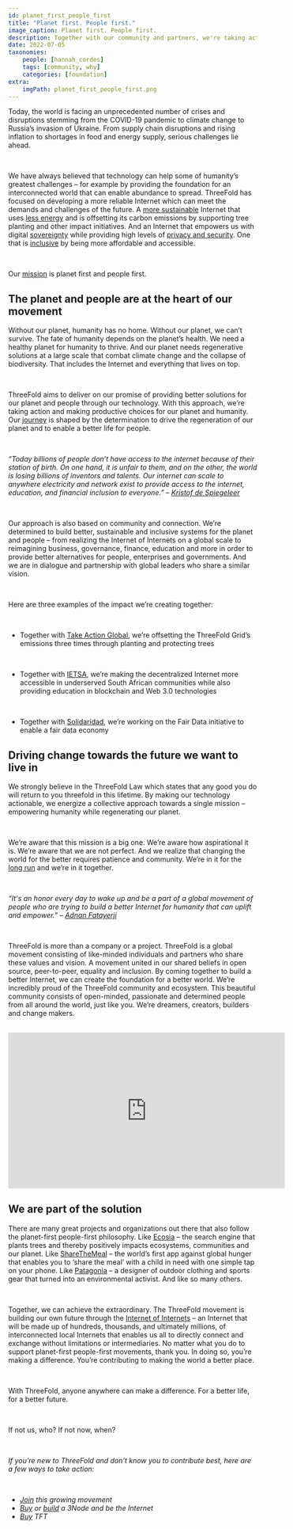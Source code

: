 ```yaml
---
id: planet_first_people_first
title: "Planet first. People first."
image_caption: Planet first. People first.
description: Together with our community and partners, we're taking action and making productive choices for our planet and humanity.
date: 2022-07-05
taxonomies:
    people: [hannah_cordes]
    tags: [community, why]
    categories: [foundation]
extra:
    imgPath: planet_first_people_first.png
---
```


Today, the world is facing an unprecedented number of crises and disruptions stemming from the COVID-19 pandemic to climate change to Russia’s invasion of Ukraine. From supply chain disruptions and rising inflation to shortages in food and energy supply, serious challenges lie ahead.

<br/>

We have always believed that technology can help some of humanity’s greatest challenges – for example by providing the foundation for an interconnected world that can enable abundance to spread. ThreeFold has focused on developing a more reliable Internet which can meet the demands and challenges of the future. A [more sustainable](https://threefold.io/blog/post/planting_the_seeds/) Internet that uses [less energy](https://threefold.io/blog/post/for_our_planet/) and is offsetting its carbon emissions by supporting tree planting and other impact initiatives. And an Internet that empowers us with digital [sovereignty](https://threefold.io/blog/post/threefold_data_sovereignty/) while providing high levels of [privacy and security](https://forum.threefold.io/t/critical-security-updates-for-apple-and-google-underline-need-for-secure-it-ecosystem/1271?u=hannahcordes). One that is [inclusive](https://threefold.io/blog/post/more_inclusive_internet/) by being more affordable and accessible.

<br/>

Our [mission](http://mission.threefold.me/) is planet first and people first. 

## The planet and people are at the heart of our movement

Without our planet, humanity has no home. Without our planet, we can’t survive. The fate of humanity depends on the planet’s health. We need a healthy planet for humanity to thrive. And our planet needs regenerative solutions at a large scale that combat climate change and the collapse of biodiversity. That includes the Internet and everything that lives on top.

<br/>

ThreeFold aims to deliver on our promise of providing better solutions for our planet and people through our technology. With this approach, we’re taking action and making productive choices for our planet and humanity. Our [journey](https://threefold.io/blog/post/four_phases_of_threefold/) is shaped by the determination to drive the regeneration of our planet and to enable a better life for people.

<br/>

*“Today billions of people don’t have access to the internet because of their station of birth. On one hand, it is unfair to them, and on the other, the world is losing billions of inventors and talents. Our internet can scale to anywhere electricity and network exist to provide access to the internet, education, and financial inclusion to everyone.” – [Kristof de Spiegeleer](https://medium.com/authority-magazine/the-future-is-now-kristoff-de-spiegeleer-of-threefold-on-how-their-technological-innovation-will-7acc0e51c365)*

<br/>

Our approach is also based on community and connection. We’re determined to build better, sustainable and inclusive systems for the planet and people – from realizing the Internet of Internets on a global scale to reimagining business, governance, finance, education and more in order to provide better alternatives for people, enterprises and governments. And we are in dialogue and partnership with global leaders who share a similar vision.

<br/>

Here are three examples of the impact we’re creating together:

<br/>

* Together with [Take Action Global](https://threefold.io/blog/post/planting_the_seeds/), we’re offsetting the ThreeFold Grid’s emissions three times through planting and protecting trees

<br/>

* Together with [IETSA](https://threefold.io/news/post/threefold_ietsa/), we’re making the decentralized Internet more accessible in underserved South African communities while also providing education in blockchain and Web 3.0 technologies

<br/>

* Together with [Solidaridad](https://forum.threefold.io/t/solidaridad-revival/2158?u=hannahcordes), we’re working on the Fair Data initiative to enable a fair data economy

## Driving change towards the future we want to live in

We strongly believe in the ThreeFold Law which states that any good you do will return to you threefold in this lifetime. By making our technology actionable, we energize a collective approach towards a single mission – empowering humanity while regenerating our planet.

<br/>

We’re aware that this mission is a big one. We’re aware how aspirational it is. We’re aware that we are not perfect. And we realize that changing the world for the better requires patience and community. We’re in it for the [long run](https://threefold.io/blog/post/four_phases_of_threefold/) and we’re in it together.

<br/>

*“It's an honor every day to wake up and be a part of a global movement of people who are trying to build a better Internet for humanity that can uplift and empower.” – [Adnan Fatayerji](https://threefold.io/news/post/threefold_cybernews/)*

<br/>

ThreeFold is more than a company or a project. ThreeFold is a global movement consisting of like-minded individuals and partners who share these values and vision. A movement united in our shared beliefs in open source, peer-to-peer, equality and inclusion. By coming together to build a better Internet, we can create the foundation for a better world. We’re incredibly proud of the ThreeFold community and ecosystem. This beautiful community consists of open-minded, passionate and determined people from all around the world, just like you. We’re dreamers, creators, builders and change makers.

<br/>

<iframe width="560" height="315" src="https://www.youtube.com/embed/vK78zZT85_4" title="YouTube video player" frameborder="0" allow="accelerometer; autoplay; clipboard-write; encrypted-media; gyroscope; picture-in-picture" allowfullscreen></iframe>

## We are part of the solution

There are many great projects and organizations out there that also follow the planet-first people-first philosophy. Like [Ecosia](https://www.ecosia.org/?c=en) – the search engine that plants trees and thereby positively impacts ecosystems, communities and our planet. Like [ShareTheMeal](https://sharethemeal.org/en/index.html) – the world’s first app against global hunger that enables you to ‘share the meal’ with a child in need with one simple tap on your phone. Like [Patagonia](https://www.patagonia.com/home/?utm_source=actionworks&utm_medium=referral&utm_campaign=global_nav&utm_content=link) – a designer of outdoor clothing and sports gear that turned into an environmental activist. And like so many others.

<br/>

Together, we can achieve the extraordinary. The ThreeFold movement is building our own future through the [Internet of Internets](https://threefold.io/blog/post/internet_of_internets/) – an Internet that will be made up of hundreds, thousands, and ultimately millions, of interconnected local Internets that enables us all to directly connect and exchange without limitations or intermediaries. No matter what you do to support planet-first people-first movements, thank you. In doing so, you’re making a difference. You’re contributing to making the world a better place.

<br/>

With ThreeFold, anyone anywhere can make a difference. For a better life, for a better future.

<br/>

If not us, who? If not now, when?

<br/>

*If you’re new to ThreeFold and don’t know you to contribute best, here are a few ways to take action:*

<br/>

* *[Join](https://t.me/threefold) this growing movement*
* *[Buy](https://marketplace.3node.global/) or [build](https://library.threefold.me/info/threefold#/tfgrid/farming/threefold__diy_guide) a 3Node and be the Internet*
* *[Buy](https://library.threefold.me/info/threefold#/tokens/threefold__how_to_buy) TFT*
